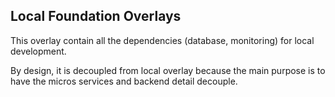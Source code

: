 ## Local Foundation Overlays

This overlay contain all the dependencies (database, monitoring) for local development.

By design, it is decoupled from local overlay because the main purpose is to have the micros services and backend detail decouple.